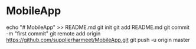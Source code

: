 # MobileApp

echo "# MobileApp" >> README.md
git init
git add README.md
git commit -m "first commit"
git remote add origin https://github.com/supplierharmeet/MobileApp.git
git push -u origin master
